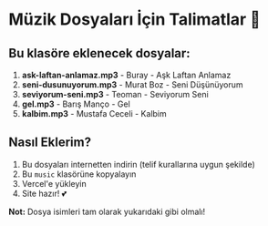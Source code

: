 # Müzik Dosyaları İçin Talimatlar 🎵

## Bu klasöre eklenecek dosyalar:

1. **ask-laftan-anlamaz.mp3** - Buray - Aşk Laftan Anlamaz
2. **seni-dusunuyorum.mp3** - Murat Boz - Seni Düşünüyorum  
3. **seviyorum-seni.mp3** - Teoman - Seviyorum Seni
4. **gel.mp3** - Barış Manço - Gel
5. **kalbim.mp3** - Mustafa Ceceli - Kalbim

## Nasıl Eklerim?

1. Bu dosyaları internetten indirin (telif kurallarına uygun şekilde)
2. Bu `music` klasörüne kopyalayın
3. Vercel'e yükleyin
4. Site hazır! 💕

**Not:** Dosya isimleri tam olarak yukarıdaki gibi olmalı!